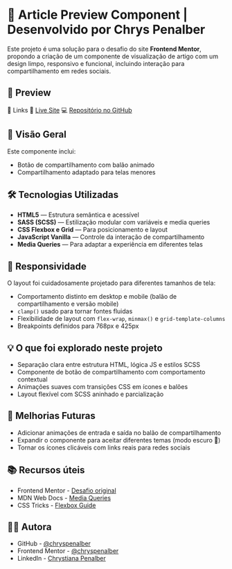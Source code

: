 # 💫 Article Preview Component | Desenvolvido por Chrys Penalber

Este projeto é uma solução para o desafio do site **Frontend Mentor**, propondo a criação de um componente de visualização de artigo com um design limpo, responsivo e funcional, incluindo interação para compartilhamento em redes sociais.

## 📸 Preview

🔗 Links
🔴 [Live Site](https://chryspenalber.github.io/01-article-preview-component-master/)
💻 [Repositório no GitHub](https://github.com/chryspenalber/01-article-preview-component-master)

## 📐 Visão Geral

Este componente inclui:

* Botão de compartilhamento com balão animado
* Compartilhamento adaptado para telas menores

## 🛠️ Tecnologias Utilizadas

* **HTML5** — Estrutura semântica e acessível
* **SASS (SCSS)** — Estilização modular com variáveis e media queries
* **CSS Flexbox e Grid** — Para posicionamento e layout
* **JavaScript Vanilla** — Controle da interação de compartilhamento
* **Media Queries** — Para adaptar a experiência em diferentes telas

## 📲 Responsividade

O layout foi cuidadosamente projetado para diferentes tamanhos de tela:

* Comportamento distinto em desktop e mobile (balão de compartilhamento e versão mobile)
* `clamp()` usado para tornar fontes fluidas
* Flexibilidade de layout com `flex-wrap`, `minmax()` e `grid-template-columns`
* Breakpoints definidos para 768px e 425px

## 💡 O que foi explorado neste projeto

* Separação clara entre estrutura HTML, lógica JS e estilos SCSS
* Componente de botão de compartilhamento com comportamento contextual
* Animações suaves com transições CSS em ícones e balões
* Layout flexível com SCSS aninhado e parcialização

## 🧠 Melhorias Futuras

* Adicionar animações de entrada e saída no balão de compartilhamento
* Expandir o componente para aceitar diferentes temas (modo escuro 🌙)
* Tornar os ícones clicáveis com links reais para redes sociais

## 📚 Recursos úteis

* Frontend Mentor - [Desafio original](https://www.frontendmentor.io/challenges/article-preview-component-dYBN_pYFT)
* MDN Web Docs - [Media Queries](https://developer.mozilla.org/pt-BR/docs/Web/CSS/Media_Queries)
* CSS Tricks - [Flexbox Guide](https://css-tricks.com/snippets/css/a-guide-to-flexbox/)

## 👩‍💻 Autora

* GitHub - [@chryspenalber](https://github.com/chryspenalber)
* Frontend Mentor - [@chryspenalber](https://www.frontendmentor.io/profile/chryspenalber)
* LinkedIn - [Chrystiana Penalber](https://www.linkedin.com/in/chrystiana-penalber/)